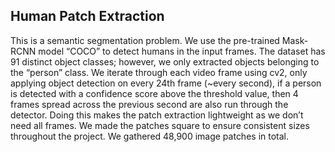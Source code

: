 ## Human Patch Extraction
This is a semantic segmentation problem. We use the
pre-trained Mask-RCNN model “COCO” to detect
humans in the input frames. The dataset has 91 distinct
object classes; however, we only extracted objects
belonging to the “person” class. We iterate through
each video frame using cv2, only applying object
detection on every 24th frame (~every second), if a
person is detected with a confidence score above the
threshold value, then 4 frames spread across the
previous second are also run through the detector.
Doing this makes the patch extraction lightweight as we
don’t need all frames. We made the patches square to
ensure consistent sizes throughout the project. We
gathered 48,900 image patches in total.
